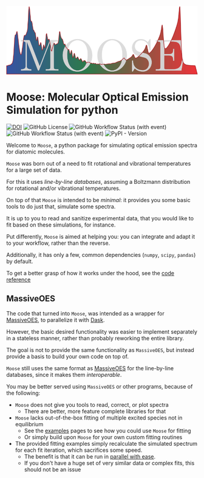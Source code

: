 ![Logo](assets/moose.svg)
# Moose: Molecular Optical Emission Simulation for python
[![DOI](https://zenodo.org/badge/DOI/10.5281/zenodo.10454339.svg)](https://doi.org/10.5281/zenodo.10454339)
![GitHub License](https://img.shields.io/github/license/AntoineTUE/Moose)
![GitHub Workflow Status (with event)](https://img.shields.io/github/actions/workflow/status/AntoineTUE/Moose/build.yml?label=PyPI%20build)
![GitHub Workflow Status (with event)](https://img.shields.io/github/actions/workflow/status/AntoineTUE/Moose/documentation.yml?label=Documentation%20build)
![PyPI - Version](https://img.shields.io/pypi/v/moose-spectra)

Welcome to `Moose`, a python package for simulating optical emission spectra for diatomic molecules.

`Moose` was born out of a need to fit rotational and vibrational temperatures for a large set of data.

For this it uses *line-by-line databases*, assuming a Boltzmann distribution for rotational and/or vibrational temperatures.

On top of that `Moose` is intended to be *minimal*: it provides you some basic tools to do just that, simulate some spectra.

It is up to you to read and sanitize experimental data, that you would like to fit based on these simulations, for instance.

Put differently, `Moose` is aimed at helping you: you can integrate and adapt it to your workflow, rather than the reverse.

Additionally, it has only a few, common dependencies (`numpy`, `scipy`, `pandas`) by default.

To get a better grasp of how it works under the hood, see the [code reference](reference/Moose)

## MassiveOES
The code that turned into `Moose`, was intended as a wrapper for [MassiveOES](https://bitbucket.org/OES_muni/massiveoes), to parallelize it with [Dask](https://dask.org).

However, the basic desired functionality was easier to implement separately in a stateless manner, rather than probably reworking the entire library.

The goal is not to provide the same functionality as `MassiveOES`, but instead provide a basis to build your own code on top of.

`Moose` still uses the same format as [MassiveOES](https://bitbucket.org/OES_muni/massiveoes) for the line-by-line databases, since it makes them *interoperable*.

You may be better served using `MassiveOES` or other programs, because of the following:

*   `Moose` does not give you tools to read, correct, or plot spectra
    *   There are better, more feature complete libraries for that
*   `Moose` lacks out-of-the-box fitting of multiple excited species not in equilibrium
    *   See the [examples](./examples) pages to see how you could use `Moose` for fitting
    *   Or simply build upon `Moose` for your own custom fitting routines
*  The provided fitting examples simply recalculate the simulated spectrum for each fit iteration, which sacrifices some speed. 
    *   The benefit is that it can be run in [parallel with ease](./examples/dask).
    *   If you don't have a huge set of very similar data or complex fits, this should not be an issue

 